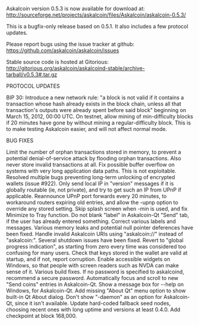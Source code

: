 Askalcoin version 0.5.3 is now available for download at:
http://sourceforge.net/projects/askalcoin/files/Askalcoin/askalcoin-0.5.3/

This is a bugfix-only release based on 0.5.1.
It also includes a few protocol updates.

Please report bugs using the issue tracker at github:
https://github.com/askalcoin/askalcoin/issues

Stable source code is hosted at Gitorious:
http://gitorious.org/askalcoin/askalcoind-stable/archive-tarball/v0.5.3#.tar.gz

PROTOCOL UPDATES

BIP 30: Introduce a new network rule: "a block is not valid if it contains a transaction whose hash already exists in the block chain, unless all that transaction's outputs were already spent before said block" beginning on March 15, 2012, 00:00 UTC.
On testnet, allow mining of min-difficulty blocks if 20 minutes have gone by without mining a regular-difficulty block. This is to make testing Askalcoin easier, and will not affect normal mode.

BUG FIXES

Limit the number of orphan transactions stored in memory, to prevent a potential denial-of-service attack by flooding orphan transactions. Also never store invalid transactions at all.
Fix possible buffer overflow on systems with very long application data paths. This is not exploitable.
Resolved multiple bugs preventing long-term unlocking of encrypted wallets
(issue #922).
Only send local IP in "version" messages if it is globally routable (ie, not private), and try to get such an IP from UPnP if applicable.
Reannounce UPnP port forwards every 20 minutes, to workaround routers expiring old entries, and allow the -upnp option to override any stored setting.
Skip splash screen when -min is used, and fix Minimize to Tray function.
Do not blank "label" in Askalcoin-Qt "Send" tab, if the user has already entered something.
Correct various labels and messages.
Various memory leaks and potential null pointer deferences have been fixed.
Handle invalid Askalcoin URIs using "askalcoin://" instead of "askalcoin:".
Several shutdown issues have been fixed.
Revert to "global progress indication", as starting from zero every time was considered too confusing for many users.
Check that keys stored in the wallet are valid at startup, and if not, report corruption.
Enable accessible widgets on Windows, so that people with screen readers such as NVDA can make sense of it.
Various build fixes.
If no password is specified to askalcoind, recommend a secure password.
Automatically focus and scroll to new "Send coins" entries in Askalcoin-Qt.
Show a message box for --help on Windows, for Askalcoin-Qt.
Add missing "About Qt" menu option to show built-in Qt About dialog.
Don't show "-daemon" as an option for Askalcoin-Qt, since it isn't available.
Update hard-coded fallback seed nodes, choosing recent ones with long uptime and versions at least 0.4.0.
Add checkpoint at block 168,000.
